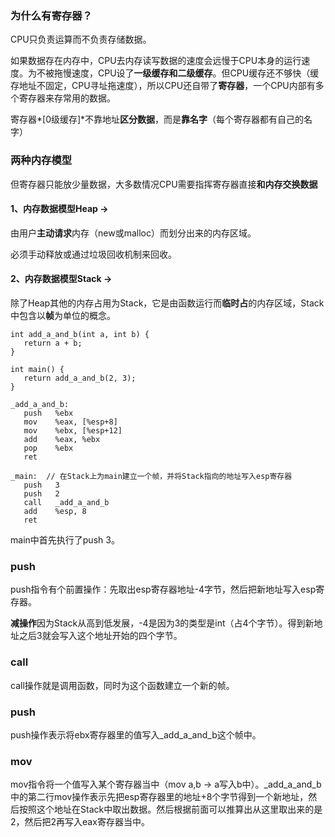 ### 为什么有寄存器？

CPU只负责运算而不负责存储数据。

如果数据存在内存中，CPU去内存读写数据的速度会远慢于CPU本身的运行速度。为不被拖慢速度，CPU设了**一级缓存和二级缓存**。但CPU缓存还不够快（缓存地址不固定，CPU寻址拖速度），所以CPU还自带了**寄存器**，一个CPU内部有多个寄存器来存常用的数据。

寄存器*[0级缓存]*不靠地址**区分数据**，而是**靠名字**（每个寄存器都有自己的名字）





### 两种内存模型

但寄存器只能放少量数据，大多数情况CPU需要指挥寄存器直接**和内存交换数据**

#### **1**、内存数据模型Heap ->  

由用户**主动请求**内存（new或malloc）而划分出来的内存区域。

必须手动释放或通过垃圾回收机制来回收。

#### 2、内存数据模型Stack ->  

除了Heap其他的内存占用为Stack，它是由函数运行而**临时占**的内存区域，Stack中包含以**帧**为单位的概念。



```clike
int add_a_and_b(int a, int b) {
   return a + b;
}

int main() {
   return add_a_and_b(2, 3);
}
```

```clike
_add_a_and_b:
   push   %ebx
   mov    %eax, [%esp+8] 
   mov    %ebx, [%esp+12]
   add    %eax, %ebx 
   pop    %ebx 
   ret  

_main:  // 在Stack上为main建立一个帧，并将Stack指向的地址写入esp寄存器
   push   3
   push   2
   call   _add_a_and_b 
   add    %esp, 8
   ret
```

main中首先执行了push 3。

### push

push指令有个前置操作：先取出esp寄存器地址-4字节，然后把新地址写入esp寄存器。

**减操作**因为Stack从高到低发展，-4是因为3的类型是int（占4个字节）。得到新地址之后3就会写入这个地址开始的四个字节。

### call

call操作就是调用函数，同时为这个函数建立一个新的帧。

### push

push操作表示将ebx寄存器里的值写入_add_a_and_b这个帧中。

### mov

mov指令将一个值写入某个寄存器当中（mov a,b -> a写入b中）。_add_a_and_b中的第二行mov操作表示先把esp寄存器里的地址+8个字节得到一个新地址，然后按照这个地址在Stack中取出数据。然后根据前面可以推算出从这里取出来的是2，然后把2再写入eax寄存器当中。